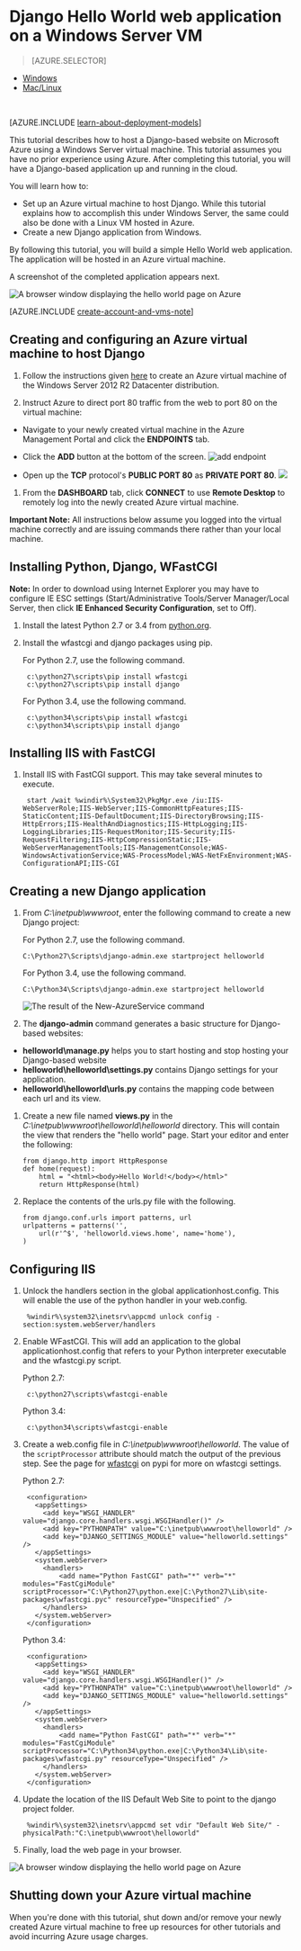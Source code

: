 <properties
	pageTitle="Python web app with Django | Windows Azure"
	description="This tutorial teaches you how to host a Django-based website on Azure using a Windows Server 2012 R2 Datacenter virtual machine using the classic deployment model."
	services="virtual-machines"
	documentationCenter="python"
	authors="huguesv"
	manager="wpickett"
	editor=""
	tags="azure-service-management"/>


<tags
	ms.service="virtual-machines"
	ms.date="08/04/2015"
	wacn.date=""/>


# Django Hello World web application on a Windows Server VM

> [AZURE.SELECTOR]
- [Windows](/documentation/articles/virtual-machines-python-django-web-app-windows-server)
- [Mac/Linux](/documentation/articles/virtual-machines-python-django-web-app-linux)

<br>

[AZURE.INCLUDE [learn-about-deployment-models](../includes/learn-about-deployment-models-classic-include.md)] <!-- deleted by customization Resource Manager model. -->

This tutorial describes how to host a Django-based website on Microsoft
Azure using a Windows Server virtual machine. This tutorial assumes you have no prior experience using Azure. After completing this tutorial, you will have a Django-based application up and running in the cloud.

You will learn how to:

* Set up an Azure virtual machine to host Django. While this tutorial explains how to accomplish this under Windows Server, the same could also be done with a Linux VM hosted in Azure.
* Create a new Django application from Windows.

By following this tutorial, you will build a simple Hello World web
application. The application will be hosted in an Azure virtual machine.

A screenshot of the completed application appears next.

![A browser window displaying the hello world page on Azure][1]

[AZURE.INCLUDE [create-account-and-vms-note](../includes/create-account-and-vms-note.md)]

## Creating and configuring an Azure virtual machine to host Django

1. Follow the instructions given [here](/documentation/articles/virtual-machines-windows-tutorial-classic-portal) to create an Azure virtual machine of the Windows Server 2012 R2 Datacenter distribution.

1. Instruct Azure to direct port 80 traffic from the web to port 80 on the virtual machine:
 - Navigate to your newly created virtual machine in the Azure Management Portal and click the **ENDPOINTS** tab.
 - Click the **ADD** button at the bottom of the screen.
	![add endpoint](./media/virtual-machines-python-django-web-app-windows-server/django-helloworld-addendpoint.png)

 - Open up the **TCP** protocol's **PUBLIC PORT 80** as **PRIVATE PORT 80**.
![][port80]
1. From the **DASHBOARD** tab, click **CONNECT** to use **Remote Desktop** to remotely log into the newly created Azure virtual machine.  

**Important Note:** All instructions below assume you logged into the virtual machine correctly and are issuing commands there rather than your local machine.

## <a id="setup"> </a>Installing Python, Django, WFastCGI

**Note:** In order to download using Internet Explorer you may have to configure IE ESC settings (Start/Administrative Tools/Server Manager/Local Server, then click  **IE Enhanced Security Configuration**, set to Off).

1. Install the latest Python 2.7 or 3.4 from [python.org][].
1. Install the wfastcgi and django packages using pip.

    For Python 2.7, use the following command.

        c:\python27\scripts\pip install wfastcgi
        c:\python27\scripts\pip install django

    For Python 3.4, use the following command.

        c:\python34\scripts\pip install wfastcgi
        c:\python34\scripts\pip install django

## Installing IIS with FastCGI

1. Install IIS with FastCGI support.  This may take several minutes to execute.

		start /wait %windir%\System32\PkgMgr.exe /iu:IIS-WebServerRole;IIS-WebServer;IIS-CommonHttpFeatures;IIS-StaticContent;IIS-DefaultDocument;IIS-DirectoryBrowsing;IIS-HttpErrors;IIS-HealthAndDiagnostics;IIS-HttpLogging;IIS-LoggingLibraries;IIS-RequestMonitor;IIS-Security;IIS-RequestFiltering;IIS-HttpCompressionStatic;IIS-WebServerManagementTools;IIS-ManagementConsole;WAS-WindowsActivationService;WAS-ProcessModel;WAS-NetFxEnvironment;WAS-ConfigurationAPI;IIS-CGI

## Creating a new Django application

1.  From *C:\inetpub\wwwroot*, enter the following command to create a new Django project:

    For Python 2.7, use the following command.

		C:\Python27\Scripts\django-admin.exe startproject helloworld

    For Python 3.4, use the following command.

		C:\Python34\Scripts\django-admin.exe startproject helloworld

	![The result of the New-AzureService command](./media/virtual-machines-python-django-web-app-windows-server/django-helloworld-cmd-new-azure-service.png)

1.  The **django-admin** command generates a basic structure for Django-based websites:

  -   **helloworld\manage.py** helps you to start hosting and stop hosting your Django-based website
  -   **helloworld\helloworld\settings.py** contains Django settings for your application.
  -   **helloworld\helloworld\urls.py** contains the mapping code between each url and its view.

1.  Create a new file named **views.py** in the *C:\inetpub\wwwroot\helloworld\helloworld* directory. This will contain the view that renders the "hello world" page. Start your editor and enter the following:

		from django.http import HttpResponse
		def home(request):
    		html = "<html><body>Hello World!</body></html>"
    		return HttpResponse(html)

1.  Replace the contents of the urls.py file with the following.

		from django.conf.urls import patterns, url
		urlpatterns = patterns('',
			url(r'^$', 'helloworld.views.home', name='home'),
		)

## Configuring IIS

1. Unlock the handlers section in the global applicationhost.config.  This will enable the use of the python handler in your web.config.

        %windir%\system32\inetsrv\appcmd unlock config -section:system.webServer/handlers

1. Enable WFastCGI.  This will add an application to the global applicationhost.config that refers to your Python interpreter executable and the wfastcgi.py script.

    Python 2.7:

        c:\python27\scripts\wfastcgi-enable

    Python 3.4:

        c:\python34\scripts\wfastcgi-enable

1. Create a web.config file in *C:\inetpub\wwwroot\helloworld*.  The value of the `scriptProcessor` attribute should match the output of the previous step.  See the page for [wfastcgi][] on pypi for more on wfastcgi settings.

    Python 2.7:

        <configuration>
          <appSettings>
            <add key="WSGI_HANDLER" value="django.core.handlers.wsgi.WSGIHandler()" />
            <add key="PYTHONPATH" value="C:\inetpub\wwwroot\helloworld" />
            <add key="DJANGO_SETTINGS_MODULE" value="helloworld.settings" />
          </appSettings>
          <system.webServer>
            <handlers>
                <add name="Python FastCGI" path="*" verb="*" modules="FastCgiModule" scriptProcessor="C:\Python27\python.exe|C:\Python27\Lib\site-packages\wfastcgi.pyc" resourceType="Unspecified" />
            </handlers>
          </system.webServer>
        </configuration>

    Python 3.4:

        <configuration>
          <appSettings>
            <add key="WSGI_HANDLER" value="django.core.handlers.wsgi.WSGIHandler()" />
            <add key="PYTHONPATH" value="C:\inetpub\wwwroot\helloworld" />
            <add key="DJANGO_SETTINGS_MODULE" value="helloworld.settings" />
          </appSettings>
          <system.webServer>
            <handlers>
                <add name="Python FastCGI" path="*" verb="*" modules="FastCgiModule" scriptProcessor="C:\Python34\python.exe|C:\Python34\Lib\site-packages\wfastcgi.py" resourceType="Unspecified" />
            </handlers>
          </system.webServer>
        </configuration>

1. Update the location of the IIS Default Web Site to point to the django project folder.

        %windir%\system32\inetsrv\appcmd set vdir "Default Web Site/" -physicalPath:"C:\inetpub\wwwroot\helloworld"

1. Finally, load the web page in your browser.

![A browser window displaying the hello world page on Azure][1]


## Shutting down your Azure virtual machine

When you're done with this tutorial, shut down and/or remove your newly created Azure virtual machine to free up resources for other tutorials and avoid incurring Azure usage charges.

[1]: ./media/virtual-machines-python-django-web-app-windows-server/django-helloworld-browser-azure.png

[port80]: ./media/virtual-machines-python-django-web-app-windows-server/django-helloworld-port80.png

[Web Platform Installer]: http://www.microsoft.com/web/downloads/platform.aspx
[python.org]: https://www.python.org/downloads/
[wfastcgi]: https://pypi.python.org/pypi/wfastcgi

